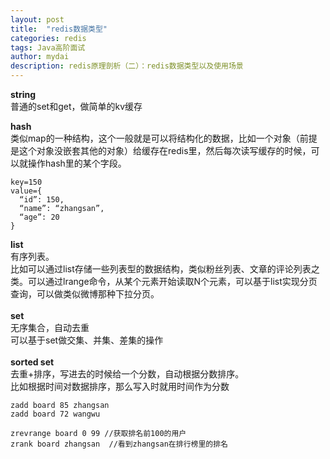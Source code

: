 ```yaml
---
layout: post
title:  "redis数据类型"
categories: redis
tags: Java高阶面试
author: mydai
description: redis原理剖析（二）：redis数据类型以及使用场景
---
```


**string**<br/>
普通的set和get，做简单的kv缓存<br/>

**hash**<br/>
类似map的一种结构，这个一般就是可以将结构化的数据，比如一个对象（前提是这个对象没嵌套其他的对象）给缓存在redis里，然后每次读写缓存的时候，可以就操作hash里的某个字段。<br/>
```
key=150
value={
  “id”: 150,
  “name”: “zhangsan”,   
  “age”: 20
}
```
**list**<br/>
有序列表。<br/>
比如可以通过list存储一些列表型的数据结构，类似粉丝列表、文章的评论列表之类。可以通过lrange命令，从某个元素开始读取N个元素，可以基于list实现分页查询，可以做类似微博那种下拉分页。<br/><br/>
**set**<br/>
无序集合，自动去重<br/>
可以基于set做交集、并集、差集的操作<br/><br/>
**sorted set**<br/>
去重+排序，写进去的时候给一个分数，自动根据分数排序。<br/>
比如根据时间对数据排序，那么写入时就用时间作为分数<br/>

```
zadd board 85 zhangsan
zadd board 72 wangwu

zrevrange board 0 99 //获取排名前100的用户
zrank board zhangsan  //看到zhangsan在排行榜里的排名
```
